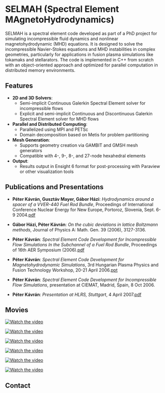 # SELMAH (Spectral Element MAgnetoHydrodynamics)

SELMAH is a spectral element code developed as part of a PhD project for simulating incompressible fluid dynamics and nonlinear magnetohydrodynamic (MHD) equations. It is designed to solve the incompressible Navier-Stokes equations and MHD instabilities in complex geometries, particularly for applications in fusion plasma simulations like tokamaks and stellarators. The code is implemented in C++ from scratch with an object-oriented approach and optimized for parallel computation in distributed memory environments.

## Features

- **2D and 3D Solvers**: 
  - Semi-implicit Continuous Galerkin Spectral Element solver for incompressible flows
  - Explicit and semi-implicit Continuous and Discontinuous Galerkin Spectral Element solver for MHD flows
- **Parallel and Distributed Computing**: 
  - Parallelized using MPI and PETSc
  - Domain decomposition based on Metis for problem partitioning
- **Mesh Generation**: 
  - Supports geometry creation via GAMBIT and GMSH mesh generators
  - Compatible with 4-, 9-, 8-, and 27-node hexahedral elements
- **Output**: 
  - Results output in Ensight 6 format for post-processing with Paraview or other visualization tools

## Publications and Presentations

- **Péter Kávrán, Gusztáv Mayer, Gábor Házi**: *Hydrodynamics around a spacer of a VVER-440 Fuel Rod Bundle*, Proceedings of International Conference Nuclear Energy for New Europe, Portoroz, Slovenia, Sept. 6-9 2004.[pdf](http://www.iaea.org/inis/collection/NCLCollectionStore/_Public/37/086/37086800.pdf?r=1)
  
- **Gábor Házi, Péter Kávrán**: *On the cubic deviations in lattice Boltzmann methods*, Journal of Physics A: Math. Gen. 39 (2006), 3127-3136.

- **Péter Kávrán**: *Spectral Element Code Development for Incompressible Flow Simulations In the Subchannel of a Fuel Rod Bundle*, Proceedings of 16th AER Symposium (2006).[pdf](http://www.iaea.org/inis/collection/NCLCollectionStore/_Public/37/086/37086800.pdf?r=1)

- **Péter Kávrán**: *Spectral Element Code Development for Magnetohydrodynamic Simulations*, 3rd Hungarian Plasma Physics and Fusion Technology Workshop, 20-21 April 2006.[ppt](https://docs.google.com/presentation/d/1jMfcwHBpwUTAbSxJ5_W55iYgJ4wLz3-Y/edit?usp=share_link&ouid=115990964241051061048&rtpof=true&sd=true)

- **Péter Kávrán**: *Spectral Element Code Development for Incompressible Flow Simulations*, presentation at CIEMAT, Madrid, Spain, 8 Oct 2006.

- **Péter Kávrán**: *Presentation at HLRS, Stuttgart*, 4 April 2007.[pdf](https://docs.google.com/presentation/d/1tlKASPawLIMt0xye7AHZ0JUkAMEfKpal/edit?usp=share_link&ouid=115990964241051061048&rtpof=true&sd=true)

## Movies
[![Watch the video](http://i3.ytimg.com/vi/JB1vvxUFU9k/hqdefault.jpg)](https://www.youtube.com/watch?v=JB1vvxUFU9k)

[![Watch the video](http://i3.ytimg.com/vi/ug1HFOyjuIc/hqdefault.jpg)](https://youtu.be/ug1HFOyjuIc)

[![Watch the video](http://i3.ytimg.com/vi/pRj0MMali0Y/hqdefault.jpg)](https://youtu.be/pRj0MMali0Y)

[![Watch the video](http://i3.ytimg.com/vi/_1OCx3eRYrE/hqdefault.jpg)](https://youtu.be/_1OCx3eRYrE)

[![Watch the video](http://i3.ytimg.com/vi/AlxMUHqUlc8/hqdefault.jpg)](http://www.youtube.com/watch?v=erLk59H86ww)

[![Watch the video](http://i3.ytimg.com/vi/eACH6_-J-3g/hqdefault.jpg)](https://www.youtube.com/watch?v=eACH6_-J-3g)


## Contact


